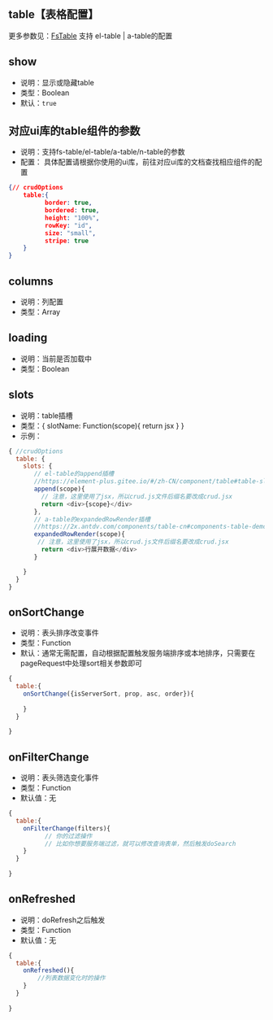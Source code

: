 
## table【表格配置】

更多参数见：[FsTable](/api/components/crud/crud/fs-table.md)
支持 el-table | a-table的配置

## show
* 说明：显示或隐藏table
* 类型：Boolean
* 默认：`true`

## 对应ui库的table组件的参数
* 说明：支持fs-table/el-table/a-table/n-table的参数
* 配置： 具体配置请根据你使用的ui库，前往对应ui库的文档查找相应组件的配置
```json
{// crudOptions
    table:{
          border: true,
          bordered: true,
          height: "100%",
          rowKey: "id",
          size: "small",
          stripe: true
    }
}
```

## columns
* 说明：列配置
* 类型：Array

## loading
* 说明：当前是否加载中
* 类型：Boolean

## slots
* 说明：table插槽
* 类型：{ slotName: Function(scope){ return jsx } }
* 示例：
```js
{ //crudOptions
  table: {
    slots: {
       // el-table的append插槽
       //https://element-plus.gitee.io/#/zh-CN/component/table#table-slot
       append(scope){
         // 注意，这里使用了jsx，所以crud.js文件后缀名要改成crud.jsx
         return <div>{scope}</div>
       },
       // a-table的expandedRowRender插槽
       //https://2x.antdv.com/components/table-cn#components-table-demo-expand
       expandedRowRender(scope){
        // 注意，这里使用了jsx，所以crud.js文件后缀名要改成crud.jsx
         return <div>行展开数据</div>
       }

    }
  }
}
```
## onSortChange
* 说明：表头排序改变事件
* 类型：Function
* 默认：通常无需配置，自动根据配置触发服务端排序或本地排序，只需要在pageRequest中处理sort相关参数即可
```js
{
  table:{
    onSortChange({isServerSort, prop, asc, order}){
        
    }
  }    
    
}
```

## onFilterChange
* 说明：表头筛选变化事件
* 类型：Function
* 默认值：无
```js
{
  table:{
    onFilterChange(filters){
          // 你的过滤操作
          // 比如你想要服务端过滤，就可以修改查询表单，然后触发doSearch
    }
  }    
    
}
```

## onRefreshed
* 说明：doRefresh之后触发
* 类型：Function
* 默认值：无
```js
{
  table:{
    onRefreshed(){
        //列表数据变化时的操作
    }
  }    
    
}
```
